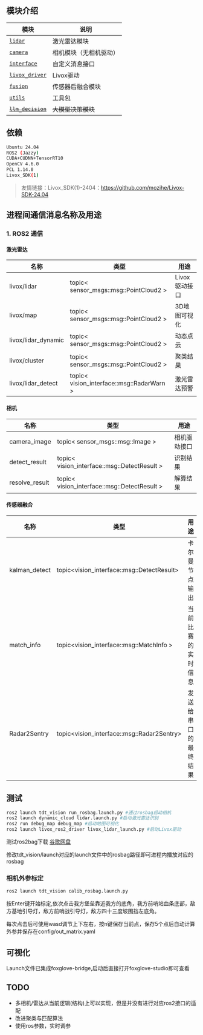 
## 模块介绍

| 模块 | 说明 |
| --- | --- |
| [`lidar`](./src/lidar/) | 激光雷达模块 |
| [`camera`](./src/tdt_vision/) | 相机模块（无相机驱动） |
| [`interface`](./src/interface/) | 自定义消息接口 |
| [`livox_driver`](./src/livox_driver/) | Livox驱动 |
| [`fusion`](./src/fusion/) | 传感器后融合模块 |
| [`utils`](./src/utils/) | 工具包 |
| [~~`llm_decision`~~](./src/llm_decision/) | ~~大模型决策模块~~ |

## 依赖

```bash
Ubuntu 24.04
ROS2 (Jazzy)
CUDA+CUDNN+TensorRT10
OpenCV 4.6.0
PCL 1.14.0
Livox_SDK(1)
```
>友情链接：Livox_SDK(1)-2404：https://github.com/mozihe/Livox-SDK-24.04
## 进程间通信消息名称及用途

### 1. ROS2 通信

#### 激光雷达

| 名称 | 类型 | 用途 |
| --- | --- | --- |
| livox/lidar | topic< sensor_msgs::msg::PointCloud2 > | Livox驱动接口 |
| livox/map | topic< sensor_msgs::msg::PointCloud2 > | 3D地图可视化 |
| livox/lidar_dynamic | topic< sensor_msgs::msg::PointCloud2 > | 动态点云 |
| livox/cluster | topic< sensor_msgs::msg::PointCloud2 > | 聚类结果 |
| livox/lidar_detect | topic< vision_interface::msg::RadarWarn > | 激光雷达预警 |



#### 相机

| 名称 | 类型 | 用途 |
| --- | --- | --- |
| camera_image | topic< sensor_msgs::msg::Image > | 相机驱动接口 |
| detect_result | topic< vision_interface::msg::DetectResult > | 识别结果 |
| resolve_result | topic< vision_interface::msg::DetectResult > | 解算结果 |


#### 传感器融合

| 名称 | 类型 | 用途 |
| --- | --- | --- |
| kalman_detect | topic<vision_interface::msg::DetectResult> | 卡尔曼节点输出 |
| match_info | topic<vision_interface::msg::MatchInfo > | 当前比赛的实时信息 |
| Radar2Sentry | topic<vision_interface::msg::Radar2Sentry> | 发送给串口的最终结果 |


## 测试
    
```bash
ros2 launch tdt_vision run_rosbag.launch.py #通过rosbag启动相机
ros2 launch dynamic_cloud lidar.launch.py #启动激光雷达识别
ros2 run debug_map debug_map #启动地图可视化
ros2 launch livox_ros2_driver livox_lidar_launch.py #启动Livox驱动
```
测试ros2bag下载
[谷歌网盘](https://drive.google.com/file/d/1hBJER_jnCrIQ21ojHj7HG4pWShSiCSPD/view?usp=sharing)

修改tdt_vision/launch对应的launch文件中的rosbag路径即可进程内播放对应的rosbag
### 相机外参标定
```bash
ros2 launch tdt_vision calib_rosbag.launch.py
```
按Enter键开始标定,依次点击我方堡垒靠近我方的底角，我方前哨站血条底部，敌方基地引导灯，敌方前哨战引导灯，敌方四十三度坡围挡左底角。


每次点击后可使用wasd调节上下左右，按n键保存当前点，保存5个点后自动计算外参并保存在config/out_matrix.yaml
## 可视化
Launch文件已集成foxglove-bridge,启动后直接打开foxglove-studio即可查看
## TODO
- 多相机/雷达从当前逻辑(结构)上可以实现，但是并没有进行对应ros2接口的适配
- 改进聚类与匹配算法
- 使用ros参数，实时调参

</div>
